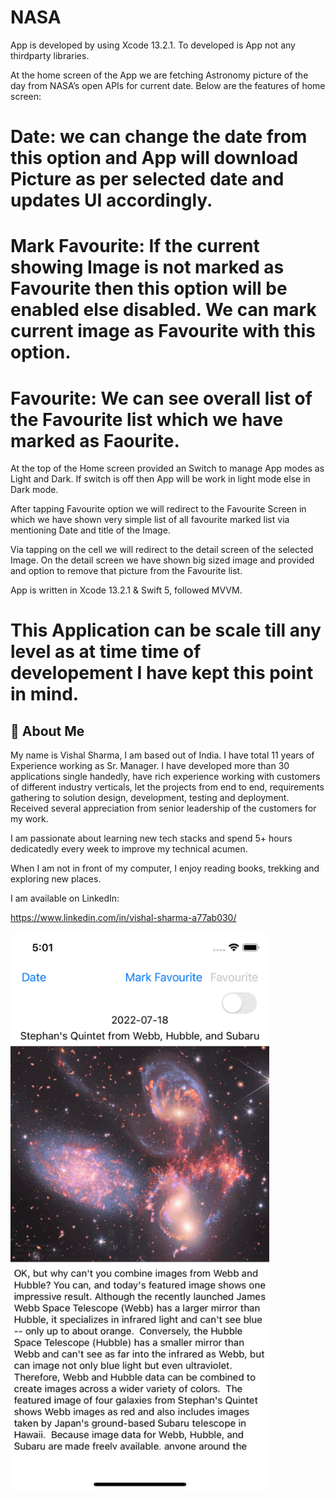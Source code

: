 # NASA

App is developed by using Xcode 13.2.1. To developed is App not any thirdparty libraries.

At the home screen of the App we are fetching Astronomy picture of the day from NASA’s open APIs for current date. Below are the features of home screen:

# Date: we can change the date from this option and App will download Picture as per selected date and updates UI accordingly.
# Mark Favourite: If the current showing Image is not marked as Favourite then this option will be enabled else disabled. We can mark current image as Favourite with this option.
# Favourite: We can see overall list of the Favourite list which we have marked as Faourite.

At the top of the Home screen provided an Switch to manage App modes as Light and Dark. If switch is off then App will be work in light mode else in Dark mode.

After tapping Favourite option we will redirect to the Favourite Screen in which we have shown very simple list of all favourite marked list via mentioning Date and title of the Image.

Via tapping on the cell we will redirect to the detail screen of the selected Image. On the detail screen we have shown big sized image and provided and option to remove that picture from the Favourite list.

App is written in Xcode 13.2.1 & Swift 5, followed MVVM.

# This Application can be scale till any level as at time time of developement I have kept this point in mind.


## 🚀 About Me

 My name is Vishal Sharma, I am based out of India. I have total 11 years of Experience working as Sr. Manager. I have developed more than 30 applications single handedly, have rich experience working with customers of different industry verticals, let the projects from end to end, requirements gathering to solution design, development, testing and deployment. Received several appreciation from senior leadership of the customers for my work.

 I am passionate about learning new tech stacks and spend 5+ hours dedicatedly every week to improve my technical acumen.

 When I am not in front of my computer, I enjoy reading books, trekking and exploring new places.

 I am available on LinkedIn:

https://www.linkedin.com/in/vishal-sharma-a77ab030/ 
 

<img src="https://github.com/vishalmhow/GIF/blob/main/GIF.gif" width="414" height="896" />
